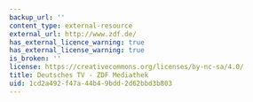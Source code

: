 ```yaml
---
backup_url: ''
content_type: external-resource
external_url: http://www.zdf.de/
has_external_licence_warning: true
has_external_license_warning: true
is_broken: ''
license: https://creativecommons.org/licenses/by-nc-sa/4.0/
title: Deutsches TV - ZDF Mediathek
uid: 1cd2a492-f47a-44b4-9bdd-2d62bbd3b803
---
```

